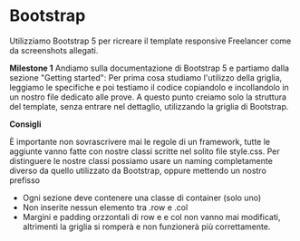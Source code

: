 # Bootstrap

Utilizziamo Bootstrap 5 per ricreare il template responsive Freelancer come da screenshots allegati. 

**Milestone 1** Andiamo sulla documentazione di Bootstrap 5 e partiamo dalla sezione "Getting started": Per prima cosa studiamo l'utilizzo della griglia, leggiamo le specifiche e poi testiamo il codice copiandolo e incollandolo in un nostro file dedicato alle prove.
A questo punto creiamo solo la struttura del template, senza entrare nel dettaglio, utilizzando la griglia di Bootstrap.

**Consigli**

È importante non sovrascrivere mai le regole di un framework, tutte le aggiunte vanno fatte con nostre classi scritte nel solito file style.css.
Per distinguere le nostre classi possiamo usare un naming completamente diverso da quello utilizzato da Bootstrap, oppure mettendo un nostro prefisso
- Ogni sezione deve contenere una classe di container (solo uno)
- Non inserite nessun elemento tra .row e .col
- Margini e padding orzzontali di row e e col non vanno mai modificati, altrimenti la griglia si romperà e non funzionerà più correttamente.